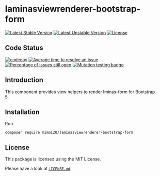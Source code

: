 # laminasviewrenderer-bootstrap-form

[![Latest Stable Version](https://poser.pugx.org/mimmi20/laminasviewrenderer-bootstrap-form/v/stable?format=flat-square)](https://packagist.org/packages/mimmi20/laminasviewrenderer-bootstrap-form)
[![Latest Unstable Version](https://poser.pugx.org/mimmi20/laminasviewrenderer-bootstrap-form/v/unstable?format=flat-square)](https://packagist.org/packages/mimmi20/laminasviewrenderer-bootstrap-form)
[![License](https://poser.pugx.org/mimmi20/laminasviewrenderer-bootstrap-form/license?format=flat-square)](https://packagist.org/packages/mimmi20/laminasviewrenderer-bootstrap-form)

## Code Status

[![codecov](https://codecov.io/gh/mimmi20/laminasviewrenderer-bootstrap-form/branch/master/graph/badge.svg)](https://codecov.io/gh/mimmi20/laminasviewrenderer-bootstrap-form)
[![Average time to resolve an issue](https://isitmaintained.com/badge/resolution/mimmi20/laminasviewrenderer-bootstrap-form.svg)](https://isitmaintained.com/project/mimmi20/laminasviewrenderer-bootstrap-form "Average time to resolve an issue")
[![Percentage of issues still open](https://isitmaintained.com/badge/open/mimmi20/laminasviewrenderer-bootstrap-form.svg)](https://isitmaintained.com/project/mimmi20/laminasviewrenderer-bootstrap-form "Percentage of issues still open")
[![Mutation testing badge](https://img.shields.io/endpoint?style=flat&url=https%3A%2F%2Fbadge-api.stryker-mutator.io%2Fgithub.com%2Fmimmi20%2Flaminasviewrenderer-bootstrap-form%2Fmaster)](https://dashboard.stryker-mutator.io/reports/github.com/mimmi20/laminasviewrenderer-bootstrap-form/master)

## Introduction

This component provides view helpers to render lminas-form for Bootstrap 5.

## Installation

Run

```shell
composer require mimmi20/laminasviewrenderer-bootstrap-form
```

## License

This package is licensed using the MIT License.

Please have a look at [`LICENSE.md`](LICENSE.md).
